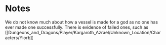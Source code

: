 # Notes
We do not know much about how a vessel is made for a god as no one has ever made one successfully. There is evidence of failed ones, such as [[Dungeons_and_Dragons/Player/Kargaroth_Azrael/Unknown_Location/Characters/Ylorb]]